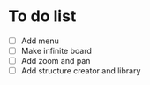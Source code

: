 # To do list
-[ ] Add menu
-[ ] Make infinite board
-[ ] Add zoom and pan
-[ ] Add structure creator and library
